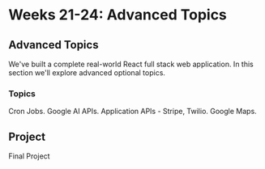 # Weeks 21-24: Advanced Topics

## **Advanced Topics**

We've built a complete real-world React full stack web application. In this section we'll explore advanced optional topics.

### Topics

Cron Jobs. Google AI APIs. Application APIs - Stripe, Twilio. Google Maps.

## Project

Final Project

